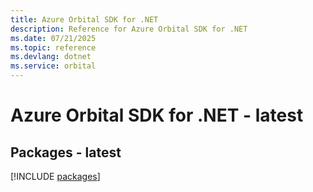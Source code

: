 ```yaml
---
title: Azure Orbital SDK for .NET
description: Reference for Azure Orbital SDK for .NET
ms.date: 07/21/2025
ms.topic: reference
ms.devlang: dotnet
ms.service: orbital
---
```

# Azure Orbital SDK for .NET - latest
## Packages - latest
[!INCLUDE [packages](orbital-index.md)]